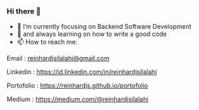 <!--
![Reinhard's github stats](https://github-readme-stats.vercel.app/api?username=reinhardjs&show_icons=true&theme=dark)
[![Top Langs](https://github-readme-stats.vercel.app/api/top-langs/?username=reinhardjs&layout=compact)](https://github.com/reinhardjs/README.md)
-->

### Hi there 👋
<!--
**Reinhardjs/reinhardjs** is a ✨ _special_ ✨ repository because its `README.md` (this file) appears on your GitHub profile.
- 🔭 I’m currently working on ...
- 👯 I’m looking to collaborate on ...
- 🤔 I’m looking for help with ...
- 💬 Ask me about Android Development
-->

- 🔭 I’m currently focusing on Backend Software Development
- 🌱 and always learning on how to write a good code
- 📫 How to reach me:

Email : reinhardjsilalahi@gmail.com

Linkedin : https://id.linkedin.com/in/reinhardjsilalahi

Portofolio : https://reinhardjs.github.io/portofolio

Medium : https://medium.com/@reinhardjsilalahi

<!--
- 😄 Pronouns: ...
- ⚡ Fun fact: ...
-->
